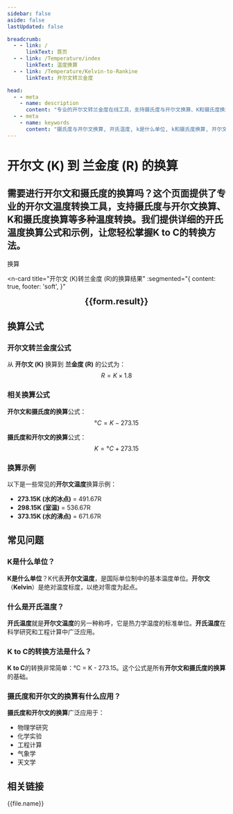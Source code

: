 ```yaml
---
sidebar: false
aside: false
lastUpdated: false

breadcrumb:
  - - link: /
      linkText: 首页
  - - link: /Temperature/index
      linkText: 温度换算
  - - link: /Temperature/Kelvin-to-Rankine
      linkText: 开尔文转兰金度

head:
  - - meta
    - name: description
      content: "专业的开尔文转兰金度在线工具，支持摄氏度与开尔文换算、K和摄氏度换算等。提供详细的开尔文温度换算公式、开氏温度说明，是您进行K to C转换的最佳选择。"
  - - meta
    - name: keywords
      content: "摄氏度与开尔文换算, 开氏温度, k是什么单位, k和摄氏度换算, 开尔文温度, k to c, 摄氏度和开尔文的换算, 开尔文和摄氏度的换算, kelvin, 摄氏度"
---
```

# 开尔文 (K) 到 兰金度 (R) 的换算

需要进行**开尔文和摄氏度的换算**吗？这个页面提供了专业的**开尔文温度**转换工具，支持**摄氏度与开尔文换算**、**K和摄氏度换算**等多种温度转换。我们提供详细的**开氏温度**换算公式和示例，让您轻松掌握**K to C**的转换方法。
---
<script setup>
import { onMounted, reactive, inject, ref } from 'vue'
import { NButton,NForm ,NFormItem,NInput,NInputNumber,NSelect,NCard,useMessage,NGrid ,NGi  } from 'naive-ui'
import { defineClientComponent } from 'vitepress'
import { Temperature } from '../../files';
const seoKey = ['摄氏度与开尔文换算', '开氏温度', 'k是什么单位', 'k和摄氏度换算', '开尔文温度', 'k to c', '摄氏度和开尔文的换算', '开尔文和摄氏度的换算', 'kelvin', '摄氏度']
const convert = inject('convert')

const form = reactive({
  number: null,
  result: '',
})

const convertHandler = () => {
  if (form.number !== null && !isNaN(form.number)) {
    const convertedValue = parseFloat(form.number) * 1.8
    form.result = `${form.number}K = ${convertedValue.toFixed(2)}R`
  } else {
    form.result = '请输入有效的数值。'
  }
}
</script>

<n-form size="large" :model="form">
  <n-form-item label="开尔文 (K)">
    <n-input-number v-model:value="form.number" placeholder="输入开尔文" style="width: 100%" />
  </n-form-item>
  <n-form-item>
    <n-button type="info" @click="convertHandler" block>换算</n-button>
  </n-form-item>
</n-form>

<n-card
  title="开尔文 (K)转兰金度 (R)的换算结果"
  :segmented="{
    content: true,
    footer: 'soft',
  }"
>
  <div  style="text-align:center;font-size:20px;">
    <strong>{{form.result}}</strong>
  </div>
  <template #footer>
    <div>
      <span v-for="item of seoKey">{{item}}，</span>
    </div>
  </template>
</n-card>

## 换算公式

### 开尔文转兰金度公式
从 **开尔文 (K)** 换算到 **兰金度 (R)** 的公式为：
$$ R = K \times 1.8 $$

### 相关换算公式
**开尔文和摄氏度的换算**公式：
$$ °C = K - 273.15 $$

**摄氏度和开尔文的换算**公式：
$$ K = °C + 273.15 $$

### 换算示例
以下是一些常见的**开尔文温度**换算示例：
- **273.15K (水的冰点)** = 491.67R
- **298.15K (室温)** = 536.67R
- **373.15K (水的沸点)** = 671.67R

## 常见问题

### K是什么单位？
**K是什么单位**？K代表**开尔文温度**，是国际单位制中的基本温度单位。**开尔文**（**Kelvin**）是绝对温度标度，以绝对零度为起点。

### 什么是开氏温度？
**开氏温度**就是**开尔文温度**的另一种称呼，它是热力学温度的标准单位。**开氏温度**在科学研究和工程计算中广泛应用。

### K to C的转换方法是什么？
**K to C**的转换非常简单：°C = K - 273.15。这个公式是所有**开尔文和摄氏度的换算**的基础。

### 摄氏度和开尔文的换算有什么应用？
**摄氏度和开尔文的换算**广泛应用于：
- 物理学研究
- 化学实验
- 工程计算
- 气象学
- 天文学

## 相关链接
<n-grid x-gap="12" :cols="2">
  <n-gi v-for="(file, index) in Temperature" :key="index">
    <n-button
      text
      tag="a"
      :href="file.path"
      type="info"
    >
      {{file.name}}
    </n-button>
  </n-gi>
</n-grid>